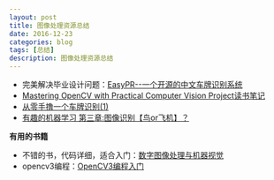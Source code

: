 ```yaml
---
layout: post
title: 图像处理资源总结
date: 2016-12-23
categories: blog
tags: [总结]
description: 图像处理资源总结
---
```


- 完美解决毕业设计问题：[EasyPR--一个开源的中文车牌识别系统](http://www.cnblogs.com/subconscious/p/3979988.html)     
- [Mastering OpenCV with Practical Computer Vision Project读书笔记](http://blog.csdn.net/jinshengtao/article/details/17883075/)  
- [从零手撸一个车牌识别(1)](https://zhuanlan.zhihu.com/p/21736960)
- [有趣的机器学习 第三章:图像识别【鸟or飞机】？](https://zhuanlan.zhihu.com/p/24524583)

**有用的书籍**    

- 不错的书，代码详细，适合入门：[数字图像处理与机器视觉](https://book.douban.com/subject/4727015/)
- opencv3编程：[OpenCV3编程入门](https://book.douban.com/subject/26320896/)
